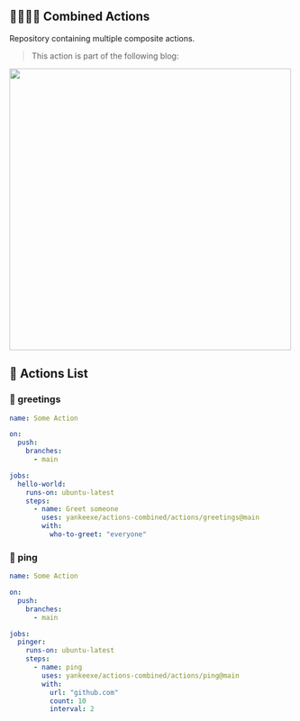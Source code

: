 ## 🤜🏼🤛🏼 Combined Actions

Repository containing multiple composite actions.

> This action is part of the following blog:


<a href="https://yankee.dev/cicd-with-github-composite-actions">
<img src="https://i.imgur.com/yOtKXSe.jpg"  width="500" />
</a>

## 🧩 Actions List

### 👋 greetings

```yaml
name: Some Action

on:
  push:
    branches:
      - main

jobs:
  hello-world:
    runs-on: ubuntu-latest
    steps:
      - name: Greet someone
        uses: yankeexe/actions-combined/actions/greetings@main
        with:
          who-to-greet: "everyone"
```

### 🔗 ping

```yaml
name: Some Action

on:
  push:
    branches:
      - main

jobs:
  pinger:
    runs-on: ubuntu-latest
    steps:
      - name: ping
        uses: yankeexe/actions-combined/actions/ping@main
        with:
          url: "github.com"
          count: 10
          interval: 2
```
